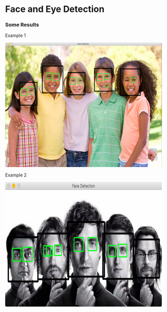 # Face and Eye Detection

### Some Results

Example 1

<img src="https://github.com/imsanjoykb/Bunch-of-Computer-Vision-Projects/blob/master/FaceEyeDetection/results%20-%201.png" alt="" data-canonical-src="https://github.com/akshaybhatia10/ComputerVison-Projects/blob/master/FaceEyeDetection/results%20-%201.png" width="600" height="400" />


Example 2

<img src="https://github.com/imsanjoykb/Bunch-of-Computer-Vision-Projects/blob/master/FaceEyeDetection/results%20-%202.png" alt="" data-canonical-src="https://github.com/akshaybhatia10/ComputerVisonProjects/blob/master/FaceEyeDetection/results%20-%202.png" width="600" height="400" />
